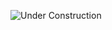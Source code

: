 ![Under Construction](https://navtec.de/wp-content/uploads/2018/02/under-construction-2408061_1920.png)

